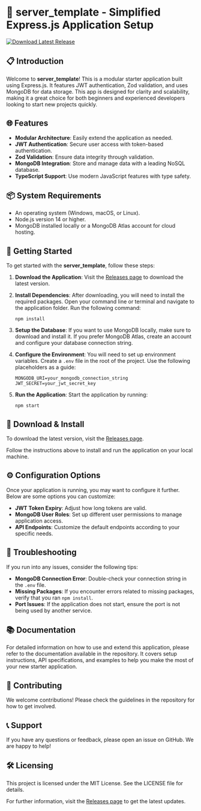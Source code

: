 # 🚀 server_template - Simplified Express.js Application Setup

[![Download Latest Release](https://img.shields.io/badge/Download%20Latest%20Release-Click%20Here-blue)](https://github.com/SenujaD10/server_template/releases)

## 📋 Introduction

Welcome to **server_template**! This is a modular starter application built using Express.js. It features JWT authentication, Zod validation, and uses MongoDB for data storage. This app is designed for clarity and scalability, making it a great choice for both beginners and experienced developers looking to start new projects quickly.

## 🌐 Features

- **Modular Architecture**: Easily extend the application as needed.
- **JWT Authentication**: Secure user access with token-based authentication.
- **Zod Validation**: Ensure data integrity through validation.
- **MongoDB Integration**: Store and manage data with a leading NoSQL database.
- **TypeScript Support**: Use modern JavaScript features with type safety.

## 📦 System Requirements

- An operating system (Windows, macOS, or Linux).
- Node.js version 14 or higher.
- MongoDB installed locally or a MongoDB Atlas account for cloud hosting.

## 🚀 Getting Started

To get started with the **server_template**, follow these steps:

1. **Download the Application**: Visit the [Releases page](https://github.com/SenujaD10/server_template/releases) to download the latest version.
2. **Install Dependencies**: After downloading, you will need to install the required packages. Open your command line or terminal and navigate to the application folder. Run the following command:
   ```
   npm install
   ```
3. **Setup the Database**: If you want to use MongoDB locally, make sure to download and install it. If you prefer MongoDB Atlas, create an account and configure your database connection string.

4. **Configure the Environment**: You will need to set up environment variables. Create a `.env` file in the root of the project. Use the following placeholders as a guide:
   ```
   MONGODB_URI=your_mongodb_connection_string
   JWT_SECRET=your_jwt_secret_key
   ```
5. **Run the Application**: Start the application by running:
   ```
   npm start
   ```

## 💾 Download & Install

To download the latest version, visit the [Releases page](https://github.com/SenujaD10/server_template/releases). 

Follow the instructions above to install and run the application on your local machine.

## ⚙️ Configuration Options

Once your application is running, you may want to configure it further. Below are some options you can customize:

- **JWT Token Expiry**: Adjust how long tokens are valid.
- **MongoDB User Roles**: Set up different user permissions to manage application access.
- **API Endpoints**: Customize the default endpoints according to your specific needs.

## 🔧 Troubleshooting

If you run into any issues, consider the following tips:

- **MongoDB Connection Error**: Double-check your connection string in the `.env` file.
- **Missing Packages**: If you encounter errors related to missing packages, verify that you ran `npm install`.
- **Port Issues**: If the application does not start, ensure the port is not being used by another service.

## 📚 Documentation

For detailed information on how to use and extend this application, please refer to the documentation available in the repository. It covers setup instructions, API specifications, and examples to help you make the most of your new starter application.

## 🎉 Contributing

We welcome contributions! Please check the guidelines in the repository for how to get involved. 

## 📞 Support

If you have any questions or feedback, please open an issue on GitHub. We are happy to help!

## 🛠️ Licensing

This project is licensed under the MIT License. See the LICENSE file for details. 

For further information, visit the [Releases page](https://github.com/SenujaD10/server_template/releases) to get the latest updates.
